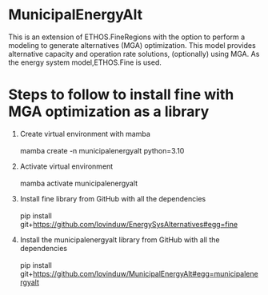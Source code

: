 # MunicipalEnergyAlt

This is an extension of ETHOS.FineRegions with the option to perform a modeling to generate alternatives (MGA) optimization. This model provides alternative capacity and operation rate solutions, (optionally) using MGA. As the energy system model,ETHOS.Fine is used.

# Steps to follow to install fine with MGA optimization as a library

1. Create virtual environment with mamba\
   \
  mamba create -n municipalenergyalt python=3.10                

2. Activate virtual environment\
   \
  mamba activate municipalenergyalt

3. Install fine library from GitHub with all the dependencies\
   \
  pip install git+https://github.com/lovinduw/EnergySysAlternatives#egg=fine

4. Install the municipalenergyalt library from GitHub with all the dependencies\
   \
  pip install git+https://github.com/lovinduw/MunicipalEnergyAlt#egg=municipalenergyalt
